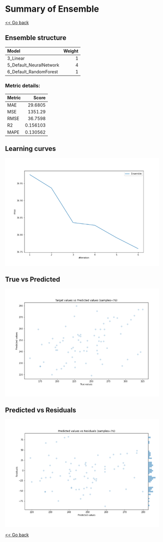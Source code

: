 # Summary of Ensemble

[<< Go back](../README.md)


## Ensemble structure
| Model                   |   Weight |
|:------------------------|---------:|
| 3_Linear                |        1 |
| 5_Default_NeuralNetwork |        4 |
| 6_Default_RandomForest  |        1 |

### Metric details:
| Metric   |       Score |
|:---------|------------:|
| MAE      |   29.6805   |
| MSE      | 1351.29     |
| RMSE     |   36.7598   |
| R2       |    0.156103 |
| MAPE     |    0.130562 |



## Learning curves
![Learning curves](learning_curves.png)
## True vs Predicted

![True vs Predicted](true_vs_predicted.png)


## Predicted vs Residuals

![Predicted vs Residuals](predicted_vs_residuals.png)



[<< Go back](../README.md)
